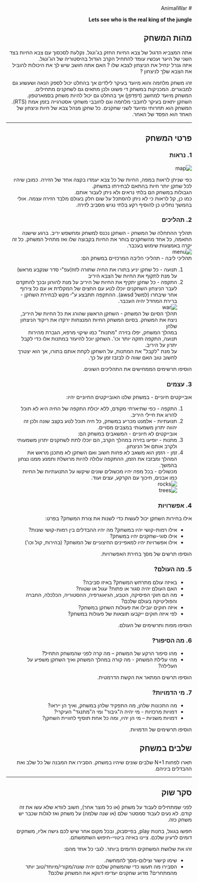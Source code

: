 <div dir='rtl' lang='he'>
# AnimalWar

**Lets see who is the real king of the jungle**

## מהות המשחק

אתה המצביא הדגול של צבא החיות החזק בג'ונגל. נקלעת לסכסוך עם צבא החיות בצד השני של היער ועכשיו עומד להתחיל הקרב הגדול בהיסטוריה של הג'ונגל.  
איזה גנרל ינחיל את הניצחון לצבא שלו ? האם אתה חושב שיש לך את היכולות להוביל את הצבא שלך לניצחון ? 
  
  זהו משחק מלחמה והוא מיועד בעיקר לילדים אך בהחלט יכול לספק הנאה ושעשוע גם למבוגרים. המכניקות במשחק די פשוט ולכן מתאים גם לשחקנים מתחילים.  
המשחק מיועד למחשב (דפדפן) אך בהחלט גם יכול להיות משחק בסמארטפון.  
השחקן יתאים בעיקר לחובבי מלחמה וגם לחובבי משחקי אסטרגייה בזמן אמת (RTS).   
המשחק הוא תחרותי ומיועד לשני שחקנים. כל שחקן מנהל צבא של חיות וניצחון של האחד הוא הפסד של האחר.  

---


## פרטי המשחק


### 1. נראות
![map](https://user-images.githubusercontent.com/73671381/100670175-2debac80-3367-11eb-9ae0-920a25214bc1.jpg)   

כפי שניתן לראות במפה, החיות של כל צבא יעמדו בקצה אחד של הזירה. כמובן שיהיו לכל שחקן יותר חיות בהתאם לבחירתו במשחק.  
הגבולות במשחק הם בלתי נראים ולא ניתן לעבור אותם.  
  כמו כן, קל לראות כי לא ניתן להסתכל על שום חלק בעולם מלבד הזירה עצמה. אולי בהמשך נחליט כן להוסיף רקע בלתי נגיש מסביב לזירה.

### 2. תהליכים

תהליך ההתחלה של המשחק - השחקן נכנס למשחק ומחשפש יריב. ברגע שישנה התאמה, כל אחד מהשחקנים בוחר את החיות בקבוצה שלו ואז מתחיל המשחק. כל זה יקרה באמצעות שימוש בעכבר.   
![menu](https://user-images.githubusercontent.com/73671381/100678797-a312ae00-3376-11eb-8a5d-b08519f5d3a3.jpg)  
תהליכי ליבה - תהליכי הליבה המרכזיים במשחק הם:  
1. תנועה - כל שחקן יניע בתורו את החיה שתורה לזוז(עפ"י סדר שנקבע מראש) על מנת לתקוף את החיות של הצבא היריב  
2. התקפה - כל שחקן יתקיף את החיות של היריב על מנת להורגן ובכך להתקדם לעבר הניצחון 
השחקנים יוכלו לנוע עם החצים של המקלדת או עם כל צירוף אחר שיבחרו (למשל awsd). ההתקפה תתבצע  ע"י מקש לבחירת השחקן - ברירת המחדל יהיה העכבר.  
![war](https://user-images.githubusercontent.com/73671381/100673792-c33d6f80-336c-11eb-8d44-3c0bef218c57.jpg)  
תהלך הסיום של המשחק - השחקן הראשון שהורג את כל החיות של היריב, ניצח את המשחק. בסיום המשחק החיות המנצחות ירקדו את ריקוד הניצחון שלהן  
במהלך המשחק, יפלו בזירה "מתנות" כמו שיקוי מרפא, הגברת מהירות תנועה, התקפה חזקה יותר וכו'. השחקן יוכל להיעזר במתנות אלו כדי לקבל יתרון על היריב.  
על מנת "לקבל" את המתנות, על השחקן לקחת אותם בתורו, אך הוא יצטרך לחשוב טוב האם שווה לו לבזבז זמן על כך.  

הוסיפו תרשימים הממחישים את התהליכים השונים.


### 3. עצמים   
אובייקטים חיוניים - במשחק שלנו האובייקטים החיוניים יהיו:  
1. התקפה - כפי שתיארתי מקודם, ללא יכולת התקפה של החיה היא לא תוכל להרוג את חיילי היריב.  
2. תנועתיות - אלמנט מכריע במשחק, כל חיה תוכל לנוע בקצב שונה ולכן זה יהווה יתרון משמעותי במצבים מסויים.  
אובייקטים לא חיוניים - המשאבים במשחק הם:  
1. מתנות - יופיעו בזירה במהלך הקרב, הם יוכלו לתת לשחקנים יתרון משמעותי ולקרב אותם אל הניצחון.  
2. זמן - הזמן הוא משאב לא פחות חשוב ואם השחקן לא מתכנן מראש את המהלך ומבזבז את הזמן, ההתקפה עלולה להיות מרושלת ותמנע ממנו נצחון בהמשך.  
מכשולים - בכל מפה יהיו מכשולים שונים שיקשו על התנועתיות של החיות כמו אבנים, חיכוך עם הקרקע, עצים ועוד.  
![rocks](https://user-images.githubusercontent.com/73671381/100679175-98a4e400-3377-11eb-8c56-ab389b1367f2.jpg)  
![trees](https://user-images.githubusercontent.com/73671381/100679182-9b9fd480-3377-11eb-9765-8a72090fc1b5.jpg)  

### 4. אפשרויות

אילו בחירות השחקן יכול לעשות כדי לשנות את צורת המשחק? בפרט:
* אילו רמות-קושי יהיו במשחק? מה יהיו ההבדלים בין רמות-קושי שונות?
* אילו סוגי-שחקנים יהיו במשחק?
* אילו אפשרויות יהיו למאפיינים החיצוניים של המשחק? (בהירות, קול וכו')

הוסיפו תרשים של מסך בחירת האפשרויות.


### 5. מה העולם?

* באיזה עולם מתרחש המשחק?  באיזו סביבה?
* האם העולם יהיה סגור או פתוח?  עגול או שטוח? 
* מה הם חוקי הפיסיקה, הטבע, הגיאוגרפיה, ההסטוריה, הכלכלה, החברה והפוליטיקה בעולם שלכם?
* איזה חוקים יגבילו את פעולות השחקן במשחק?
* לפי איזה חוקים ייקבעו תוצאות של פעולות במשחק?

הוסיפו מפות ותרשימים של העולם.


### 6.	מה הסיפור?
*	מהו סיפור הרקע של המשחק – מה קרה לפני שהמשחק התחיל?
*   מהי עלילת המשחק - מה קורה במהלך המשחק ואיך השחקן משפיע על העלילה?

הוסיפו תרשים המתאר את הקשת הדרמטית.


### 7.	מי הדמויות?

*   מה התכונות שלהן, מה התפקיד שלהן במשחק, ואיך הן ייראו?
*	דמויות מרכזיות -  מי יהיה ה"גיבור" ומי ה"מתנגד" העיקרי? 
*	דמויות משניות – מי הן יהיו, ומה כל אחת תוסיף לחוויית השחקן? 

הוסיפו תרשימים של הדמויות.

## שלבים במשחק

תארו לפחות 
N+1
שלבים שונים שיהיו במשחק. הסבירו את המבנה של כל שלב ואת ההבדלים ביניהם.

---


## סקר שוק

לפני שמתחילים לעבוד על משחק (או כל מוצר אחר), חשוב לוודא שלא עשו את זה קודם. לא נעים לעבוד סמסטר שלם (או שנה שלמה) על משחק ואז לגלות שכבר יש משחק כזה. 

חפשו בגוגל, בחנות play, בפייסבוק, ובכל מקום אחר שיש לכם גישה אליו, משחקים דומים לרעיון שלכם. ציינו באיזה ביטויי-חיפוש השתמשתם.

זהו את שלושת המשחקים הדומים ביותר. לגבי כל אחד מהם:

* שימו קישור וצילום-מסך להמחשה.
* הסבירו מה תעשו כדי שהמשחק שלכם יהיה שונה/מקורי/מיוחד/טוב יותר מהמתחרים?  מדוע שחקנים יעדיפו דווקא את המשחק שלכם?

</div>
